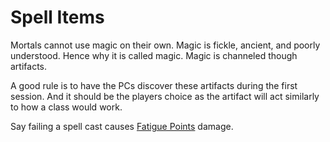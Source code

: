 # Spell Items

Mortals cannot use magic on their own. Magic is fickle, ancient, and poorly understood. Hence why it is called magic. Magic is channeled though artifacts.

A good rule is to have the PCs discover these artifacts during the first session. And it should be the players choice as the artifact will act similarly to how a class would work.

Say failing a spell cast causes [Fatigue Points](../Player%20Character%20Components/Derived%20Statistics/Fatigue%20Points.md) damage.